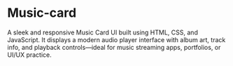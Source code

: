 # Music-card
A sleek and responsive Music Card UI built using HTML, CSS, and JavaScript. It displays a modern audio player interface with album art, track info, and playback controls—ideal for music streaming apps, portfolios, or UI/UX practice.
